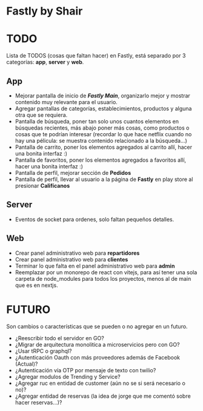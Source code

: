 # Fastly by Shair

# TODO

Lista de TODOS (cosas que faltan hacer) en Fastly, está separado por 3 categorías: **app**, **server** y **web**.

## App
* Mejorar pantalla de inicio de ***Fastly Main***, organizarlo mejor y mostrar contenido muy relevante para el usuario.
* Agregar pantallas de categorías, establecimientos, productos y alguna otra que se requiera.
* Pantalla de búsqueda, poner tan solo unos cuantos elementos en búsquedas recientes, más abajo poner más cosas, como productos o cosas que te podrían interesar (recordar lo que hace netflix cuando no hay una pélicula: se muestra contenido relacionado a la búsqueda...)
* Pantalla de carrito, poner los elementos agregados al carrito allí, hacer una bonita interfaz :)
* Pantalla de favoritos, poner los elementos agregados a favoritos allí, hacer una bonita interfaz :)
* Pantalla de perfil, mejorar sección de **Pedidos**
* Pantalla de perfil, llevar al usuario a la página de **Fastly** en play store al presionar **Califícanos**

## Server
* Eventos de socket para ordenes, solo faltan pequeños detalles.

## Web
* Crear panel administrativo web para **repartidores**
* Crear panel administrativo web para **clientes**
* Terminar lo que falta en el panel administrativo web para **admin**
* Reemplazar por un monorepo de react con vitejs, para así tener una sola carpeta de node_modules para todos los proyectos, menos al de main que es en nextjs.

# FUTURO

Son cambios o características que se pueden o no agregar en un futuro.

* ¿Reescribir todo el servidor en GO?
* ¿Migrar de arquitectura monolitica a microservicios pero con GO?
* ¿Usar tRPC o graphql?
* ¿Autenticación Oauth con más proveedores además de Facebook (Actual)?
* ¿Autenticación vía OTP por mensaje de texto con twilio?
* ¿Agregar modulos de Trending y Service?
* ¿Agregar ruc en entidad de customer (aún no se si será necesario o no)?
* ¿Agregar entidad de reservas (la idea de jorge que me comentó sobre hacer reservas...)?